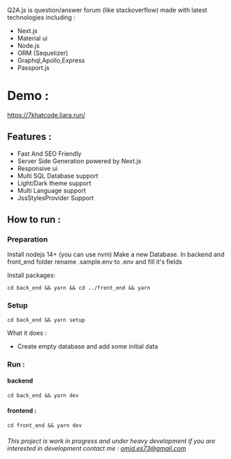 Q2A.js is question/answer forum (like stackoverflow) made with latest technologies including :
- Next.js
- Material ui
- Node.js
- ORM (Sequelizer) 
- Graphql,Apollo,Express
- Passport.js 

# Demo : 

https://7khatcode.liara.run/

## Features :

- Fast And SEO Friendly
- Server Side Generation powered by Next.js
- Responsive ui
- Multi SQL Database support 
- Light/Dark theme support
- Multi Language support
- JssStylesProvider Support


## How to run :
### Preparation
Install nodejs 14+ (you can use nvm)
Make a new Database.
In backend and front_end folder rename .sample.env to .env and fill it's fields

Install packages:

```
cd back_end && yarn && cd ../front_end && yarn
```

### Setup 

```
cd back_end && yarn setup
```

What it does : 

- Create empty database and add some initial data 

### Run :
#### backend
```
cd back_end && yarn dev
```

#### frontend :

```
cd front_end && yarn dev
```


###### This project is work in progress and under heavy development if you are interested in development contact me : omid.es73@gmail.com
